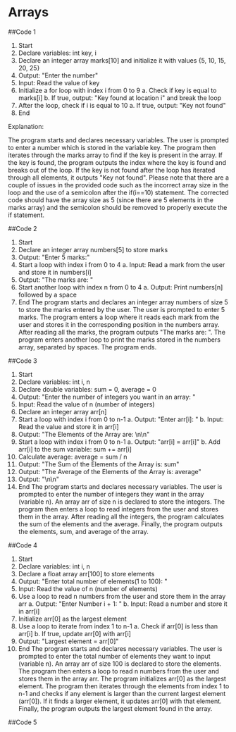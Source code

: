 # Arrays
##Code 1
1. Start
2. Declare variables: int key, i
3. Declare an integer array marks[10] and initialize it with values {5, 10, 15, 20, 25}
4. Output: "Enter the number"
5. Input: Read the value of key
6. Initialize a for loop with index i from 0 to 9
   a. Check if key is equal to marks[i]
   b. If true, output: "Key found at location i" and break the loop
7. After the loop, check if i is equal to 10
   a. If true, output: "Key not found"
8. End


Explanation:

The program starts and declares necessary variables.
The user is prompted to enter a number which is stored in the variable key.
The program then iterates through the marks array to find if the key is present in the array.
If the key is found, the program outputs the index where the key is found and breaks out of the loop.
If the key is not found after the loop has iterated through all elements, it outputs "Key not found".
Please note that there are a couple of issues in the provided code such as the incorrect array size in the loop and the use of a semicolon after the if(i==10) statement. The corrected code should have the array size as 5 (since there are 5 elements in the marks array) and the semicolon should be removed to properly execute the if statement.



##Code 2
1. Start
2. Declare an integer array numbers[5] to store marks
3. Output: "Enter 5 marks:"
4. Start a loop with index i from 0 to 4
   a. Input: Read a mark from the user and store it in numbers[i]
5. Output: "The marks are: "
6. Start another loop with index n from 0 to 4
   a. Output: Print numbers[n] followed by a space
7. End
The program starts and declares an integer array numbers of size 5 to store the marks entered by the user.
The user is prompted to enter 5 marks.
The program enters a loop where it reads each mark from the user and stores it in the corresponding position in the numbers array.
After reading all the marks, the program outputs "The marks are: ".
The program enters another loop to print the marks stored in the numbers array, separated by spaces.
The program ends.



##Code 3
1. Start
2. Declare variables: int i, n
3. Declare double variables: sum = 0, average = 0
4. Output: "Enter the number of integers you want in an array: "
5. Input: Read the value of n (number of integers)
6. Declare an integer array arr[n]
7. Start a loop with index i from 0 to n-1
   a. Output: "Enter arr[i]: "
   b. Input: Read the value and store it in arr[i]
8. Output: "The Elements of the Array are: \n\n"
9. Start a loop with index i from 0 to n-1
   a. Output: "arr[i] = arr[i]"
   b. Add arr[i] to the sum variable: sum += arr[i]
10. Calculate average: average = sum / n
11. Output: "The Sum of the Elements of the Array is: sum"
12. Output: "The Average of the Elements of the Array is: average"
13. Output: "\n\n"
14. End
The program starts and declares necessary variables.
The user is prompted to enter the number of integers they want in the array (variable n).
An array arr of size n is declared to store the integers.
The program then enters a loop to read integers from the user and stores them in the array.
After reading all the integers, the program calculates the sum of the elements and the average.
Finally, the program outputs the elements, sum, and average of the array.


##Code 4
1. Start
2. Declare variables: int i, n
3. Declare a float array arr[100] to store elements
4. Output: "Enter total number of elements(1 to 100): "
5. Input: Read the value of n (number of elements)
6. Use a loop to read n numbers from the user and store them in the array arr
   a. Output: "Enter Number i + 1: "
   b. Input: Read a number and store it in arr[i]
7. Initialize arr[0] as the largest element
8. Use a loop to iterate from index 1 to n-1
   a. Check if arr[0] is less than arr[i]
   b. If true, update arr[0] with arr[i]
9. Output: "Largest element = arr[0]"
10. End
The program starts and declares necessary variables.
The user is prompted to enter the total number of elements they want to input (variable n).
An array arr of size 100 is declared to store the elements.
The program then enters a loop to read n numbers from the user and stores them in the array arr.
The program initializes arr[0] as the largest element.
The program then iterates through the elements from index 1 to n-1 and checks if any element is larger than the current largest element (arr[0]). If it finds a larger element, it updates arr[0] with that element.
Finally, the program outputs the largest element found in the array.



##Code 5



